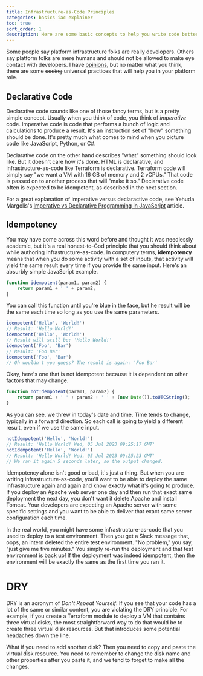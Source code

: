 ```yaml
---
title: Infrastructure-as-Code Principles
categories: basics iac explainer
toc: true
sort_order: 1
description: Here are some basic concepts to help you write code better
---
```

Some people say platform infrastructure folks are really developers. Others say platform folks are mere humans and should not be allowed to make eye contact with developers. I have [opinions](/thoughts/thinking-like-a-developer), but no matter what you think, there are some ~~coding~~ universal practices that will help you in your platform role.

## Declarative Code

Declarative code sounds like one of those fancy terms, but is a pretty simple concept. Usually when you think of code, you think of *imperative* code. Imperative code is code that performs a bunch of logic and calculations to produce a result. It's an instruction set of "how" something should be done. It's pretty much what comes to mind when you picture code like JavaScript, Python, or C#.

Declarative code on the other hand describes "what" something should look like. But it doesn't care how it's done. HTML is declarative, and infrastructure-as-code like Terraform is declarative. Terraform code will simply say "we want a VM with 16 GB of memory and 2 vCPUs." That code is passed on to another process that will "make it so." Declarative code often is expected to be idempotent, as described in the next section.

For a great explanation of imperative versus declaractive code, see Yehuda Margolis's [Imperative vs Declarative Programming in JavaScript](https://www.linkedin.com/pulse/imperative-vs-declarative-programming-javascript-yehuda-margolis) article.

## Idempotency

You may have come across this word before and thought it was needlessly academic, but it's a real honest-to-God principle that you should think about while authoring infrastructure-as-code. In computery terms, **idempotency** means that when you do some activity with a set of inputs, that activity will yield the same result every time if you provide the same input. Here's an absurbly simple JavaScript example.

``` javascript
function idempotent(param1, param2) {
    return param1 + ' ' + param2;
}
```

You can call this function until you're blue in the face, but he result will be the same each time so long as you use the same parameters.

``` javascript
idempotent('Hello', 'World!')
// Result: 'Hello World!'
idempotent('Hello', 'World!')
// Result will still be: 'Hello World!'
idempotent('Foo', 'Bar')
// Result: 'Foo Bar'
idempotent('Foo', 'Bar')
// Oh wouldn't you guess? The result is again: 'Foo Bar'
```

Okay, here's one that is not idempotent because it is dependent on other factors that may change.

``` javascript
function notIdempotent(param1, param2) {
    return param1 + ' ' + param2 + ' ' + (new Date()).toUTCString();
}
```

As you can see, we threw in today's date and time. Time tends to change, typically in a forward direction. So each call is going to yield a different result, even if we use the same input.

``` javascript
notIdempotent('Hello', 'World!')
// Result: 'Hello World! Wed, 05 Jul 2023 09:25:17 GMT'
notIdempotent('Hello', 'World!')
// Result: 'Hello World! Wed, 05 Jul 2023 09:25:23 GMT'
// We ran it again 5 seconds later, so the output changed.
```

Idempotency alone isn't good or bad, it's just a thing. But when you are writing infrastructure-as-code, you'll want to be able to deploy the same infrastructure again and again and know exactly what it's going to produce. If you deploy an Apache web server one day and then run that exact same deployment the next day, you don't want it delete Apache and install Tomcat. Your developers are expecting an Apache server with some specific settings and you want to be able to deliver that exact same server configuration each time.

In the real world, you might have some infrastructure-as-code that you used to deploy to a test environment. Then you get a Slack message that, oops, an intern deleted the entire test environment. "No problem," you say, "just give me five minutes." You simply re-run the deployment and that test environment is back up! If the deployment was indeed idempotent, then the environment will be exactly the same as the first time you ran it.

# DRY

DRY is an acronym of *Don't Repeat Yourself*. If you see that your code has a lot of the same or similar content, you are violating the DRY principle. For example, if you create a Terraform module to deploy a VM that contains three virtual disks, the most straightforward way to do that would be to create three virtual disk resources. But that introduces some potential headaches down the line.

What if you need to add another disk? Then you need to copy and paste the virtual disk resource. You need to remember to change the disk name and other properties after you paste it, and we tend to forget to make all the changes.